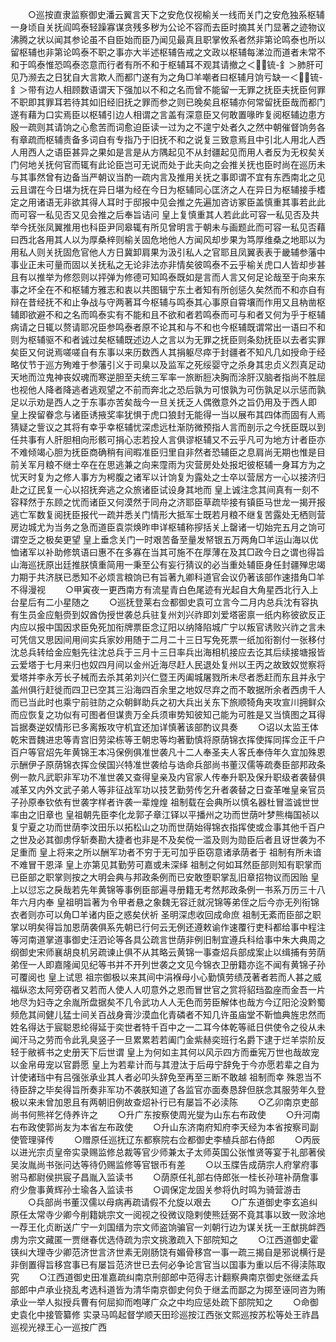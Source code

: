 <!-- { "loadSidebar": true } -->
　　○巡按直隶监察御史潘云翼言天下之安危仅视榆关一线而关门之安危独系枢辅一身顷自关抚阎鸣泰轻躁寡谋贪残多秽为公论不容而去臣时摘其关门显著之迹物议沸腾之状以闻其参论虽不自臣始而臣乃闻见最真且职掌攸系者然非第论鸣泰也所以留枢辅也非第论鸣泰不职之事亦大半述枢辅告戒之文政以枢辅每涕泣而道者未常不和于鸣泰惟恐鸣泰恣意而行者有所不和于枢辅耳不观其请撤之＜锍-釒＞肺肝可见乃濒去之日犹自大言欺人而都门遂有为之角□羊嘲者曰枢辅月饷亏缺一＜锍-釒＞带有边人相顾数语谓天下强加以不和之名而曾不能留一无罪之抚臣夫抚臣何罪不职即其罪耳若待其如旧经旧抚之罪而参之则已晚矣且枢辅亦何常留抚臣哉而都门遂有藉为口实焉臣以枢辅引边人相谓之言盖有深意臣又何敢置喙昨复阅枢辅边患方殷一疏则其请饷之心愈苦而词愈迫臣读一过为之不遑宁处者久之然中朝催督饷务各有章疏而枢辅责备多词自有专指乃于旧抚不和之说复三致意焉且中引北人用北人西人用西人之语臣甚异之果如是言是从方隅起见不从封疆起见而用人者反为无权矣关门何地关抚何官而辄有此论臣岂可无说而处于此夫向之会推关抚也臣时尚在巡历未与其事然曾有边备当严朝议当酌一疏内言及推用关抚之事即谓不宜有东西南北之见云且谓在今日堪为抚在异日堪为经在今日为枢辅同心匡济之人在异日为枢辅接手榰定之用诸语无非欲其得人耳时于邸报中见会推之先遍加咨访冢臣盖慎重其事若此此而可容一私见否又见会推之后奉旨诘问  皇上复慎重其人若此此可容一私见否及共举今抚张凤翼推用也科臣尹同皋辄有所见曾明言于朝未与画题此而可容一私见否藉曰西北各用其人以为厚桑梓则榆关固危地他人方闻风却步果为笃厚维桑之地耶以为用私人则关抚固危官他人方日冀卸肩果为汲引私人之官耶且凤翼表表于畿辅参藩中事业正未可量而固以关抚私之无论非法亦非情矣彼鸣泰不云乎榆关虎口人皆却步甚且有以推举为修怨则以抨弹为修德可知鸣泰既如是言而人言又何足论哉至于向来东事之坏全在不和枢辅方雅志和衷以共图辑宁东土者知有所创惩久矣然而不和亦自有辩在昔经抚不和止争战与守两著耳今枢辅与鸣泰其心事原自霄壤而作用又且枘凿枢辅即欲避不和之名而鸣泰实有不能和且不欲和者若鸣泰而可与和者又何为乎于枢辅病请之日辄以赘请耶况臣参鸣泰者原不论其和与不和也今枢辅既谓常出一语曰不和则为枢辅驱不和者诚过矣枢辅既述边人之言以为无罪之抚臣则条劾抚臣以去者实罪矣臣又何说焉嗟嗟自有东事以来历数西人其捐躯尽瘁于封疆者不知凡几如授命于经略仗节于巡方殉难于参藩引义于司臬以及监军之死绥婴守之杀身其忠贞义烈真足动  天地而泣鬼神丧奴魂而寒逆胆至夫统三军率一旅断脰决胸而涂肝汉脑者指尚不胜屈也视他人降者降逃者逃观望之不前而奔北之恐后孰为可恨孰为可伤孰足以示惩而孰足以示劝是西人之于东事亦苦矣哉今一旦关抚乏人偶徼意外之旨仍用及于西人即  皇上揆留眷念与诸臣诱掖奖率犹惧于虎口狼封无能得一当以展布其四体而固有人焉猜疑之訾议之其将有幸乎幸枢辅忧深虑远杜渐防微预指人言而剖示之今抚臣既以到任共事有人肝胆相向形骸可捐心志若投人言俱谬枢辅又不云乎凡可为地方计者臣亦不难倾竭心胆为抚臣商确稍有间暇准臣归里自非然者恐辅臣之息肩尚无期也惟是目前关军月粮不继士卒在在思逃兼之向来霪雨为灾营房处处报圯彼枢辅一身耳方为之忧天时复为之修人事方为枵腹之诸军以计饷复为露处之士卒以营居方一心以接济归赴之辽民复一心以招抚奔逃之众旅诸臣试设身其地而  皇上诚注念其间真有一刻不容释然于东顾之忧而诸臣又何漠然于同舟之济耶臣草疏毕接有镇臣马世龙一揭开报逃亡军数复阅抚臣报代一疏并悉关门情形大抵军士既若月粮不继复苦露处无栖则营房边城尤为当务之急而道臣袁崇焕昨申详枢辅称摉括关上罄诸一切始完五月之饷可谓空乏之极矣更望  皇上垂念关门一时艰苦备至量发帑银五万两角□羊运山海以优恤诸军以补助修筑语曰惠不在多寡在当其可施不在厚薄在及其□政今日之谓也得旨山海巡抚原出廷推朕慎重简用一秉至公有妄行猜议的必当重处辅臣身任封疆殚忠竭力期于共济朕已悉知不必烦言粮饷已有旨著九卿科道官会议仍著该部作速措角□羊不得漫视
　　○甲寅夜一更西南方有流星青白色尾迹有光起自大角星西北行入上台星后有二小星随之
　　○巡抚登莱右佥都御史袁可立言今二月内总兵沈有容执有生员金应魁赍到奴酋伪授世袭总兵驻复州刘兴祚即刘爱塔密禀一纸内称彼欲反正内应以报中国因求臣免死加衔牌票臣念辽阳以纳降陷城广宁以叛官诱败兴祚之言未可凭信又思因间用间实兵家妙用随于二月二十三日写免死票一纸加衔劄付一张移付沈总兵转给金应魁先往沈总兵于三月十三日率兵出海相机接应去讫其后续接塘报皆云爱塔于七月来归也奴四月间以金州近海尽赶人民退处复州以王丙之故致奴觉察将爱塔并李永芳长子械而去杀其弟刘兴仁暨王丙阖城屠戮所未尽者悉赶而东且并永宁盖州俱行赶徙而四卫已空其三沿海四百余里之地奴尽弃之而不敢据所余者西虏千人而已当此时也乘宁前驻防之众朝鲜助兵之初大兵出关东下旅顺犄角夹攻宣川拥鲜众而应恢复之功似有可图者但谋贵万全兵须审势知彼知己能为可胜是又当慎图之耳得旨据奏逆奴情形已多离叛攻守机宜还加详慎著该部酌议具奏
　　○诏以太监王体乾宋晋魏进忠等青宫旧劳梁栋等王朝忠等均著勤慎将原荫锦衣挥使挥同挥佥正千户百户等官炤先年黄锦王本冯保例俱准世袭凡十二人奉圣夫人客氏奉侍年久宜加殊恩示酬伊子原荫锦衣挥佥侯国兴特准世袭给与诰命兵部尚书董汉儒等疏奏臣部邦政条例一款凡武职非军功不准世袭又查得皇亲及内官家人传奉升职及保升职级者袭替俱减革又内外文武子弟人等非征战军功以技艺勤劳传乞升者袭替之日查革唯皇亲官员子孙原奉钦依有世袭字样者许袭一辈煌煌  祖制载在会典所以慎名器杜冒滥诚世世率由之旧章也  皇祖朝先臣李化龙郭子章江铎以平播州之功而世荫叶梦熊梅国祯以复宁夏之功而世荫李汶田乐以拓松山之功而世荫始得锦衣指挥使或佥事其他千百户之世及必其御虏俘斩奏勘大捷者也非是不及矣傥一滥及则为勋臣后者且讶世袭为不足重而  皇上将来之所以酬军功者不穷于无可加乎臣窃意诸承荫者于  祖制有所未谙不难冒干恩泽  皇上亦第见其勤劳可嘉或未深绎  祖制之何如耳然臣部则知有职掌而已臣部之职掌则按之大明会典与邦政条例而已安敢堕职掌乱旧章招物议而因贻  皇上以愆忘之戾哉若先年黄锦等事例臣部遍寻册籍无考然邦政条例一书系万历三十八年六月内奉  皇祖明旨著为令甲者悬之象魏无容迁就况锦等弟侄之后今亦无列衔锦衣者则亦可以角□羊诸内臣之惑矣伏祈  圣明深虑收回成命庶  祖制无紊而臣部之职掌以明矣得旨加恩荫袭俱系先朝已行何云无例还遵敕谕作速覆行吏科都给事中程注等河南道掌道事御史汪泗论等各具公疏言世荫非例旧制宜遵兵科给事中朱大典周之纲御史宋师襄胡良机另疏谏止俱不从其略云黄锦一事查炤兵部成案止以缉捕有劳荫弟侄一人即嘉隆闻见纪等书并不开列世袭之文见今锦衣卫册籍亦迄不闻有黄锦子孙可覆阅也  皇上试思  祖宗御极以来其间中涓褓母小心勤慎劳绩茂著者若而人甚之威福纵恣太阿旁窃者又若而人使人人叨意外之恩而冒世官之赏将貂珰盈座而金吾一片地尽为妇寺之余胤所盘据矣不几令武功人人无色而劳臣解体也哉方今辽阳沦没黔蜀频危其间健儿猛士间关百战身膏沙漠血化青磷者不知几许虽庙堂不靳恤典旌忠然而姓名得达于宸聪恩纶得延于奕世者特千百中之一二耳今体乾等祗日供使令之役从未闻汗马之劳而令此乳臭竖子一旦累累若若阖门金紫赫奕班行名爵下逮于烂羊崇阶反轻于敝裤书之史册天下后世谓  皇上为何如主其何以风示四方而垂宪万世也哉故宠以金帛毋宠以官爵愿  皇上为若辈计而与其澄汰于后毋宁辞免于今亦愿若辈之自为计使诸珰中有吕强张承业其人者必叩头辞免至再至三断不敢越  祖制而幸  殊恩当不待臣辞之毕矣得旨所奏非军功不袭朕知道了各监官亦面奏恳辞但朕念其服劳年久登极以来未曾加恩且有两朝旧例故查炤补行已有屡旨不必渎陈
　　○乙卯南京吏部尚书何熊祥乞侍养许之
　　○升广东按察使周光燮为山东右布政使
　　○升河南右布政使郭尚友为本省左布政使
　　○升山东济南府知府李天经为本省按察司副使管理驿传
　　○赠原任巡抚辽东都察院右佥都御史李植兵部右侍郎
　　○丙辰以进光宗贞皇帝实录赐监修总裁等官少师兼太子太师英国公张惟贤等宴于礼部著侯吴汝胤尚书张问达等待仍赐监修等官银币有差
　　○以玉牒告成荫宗人府掌府事驸马都尉侯拱宸子昌胤入监读书
　　○荫原任礼部右侍郎张一桂长孙瑄补荫詹事府少詹事黄辉孙士瑜各入监读书
　　○调保定龙固关参将仇时鸣为骑营游击
　　○兵部尚书董汉儒以母病再疏请假不允旋以艰去
　　○广东道御史李玄追纠原任太常寺少卿今削籍姚宗文一阅视之役微议隐剌使熊廷弼不竟其事以致一败涂地一荐王化贞断送广宁一刘国缙为宗文师盗饷骗官一刘朝行边为谋关抚一王猷挑衅西虏为宗文藏匿一贾继春优选侍疏为宗文挑激疏入下部院知之
　　○江西道御史霍锳纠大理寺少卿范济世言济世素无刚肠饶有媚骨移宫一事一疏三揭自是邪说横行是非倒置得旨移宫事已有屡旨范济世已去何必争论言官当以国事为重以后不得渎陈取究
　　○江西道御史田准嘉疏纠南京刑部郎中范得志计翻察典南京御史张继孟兵部郎中卢承业挠乱考选科道皆为清华南京御史何负于继孟而鄙之为掷至诬同咨为贿承业一举人拟授兵曹有何屈抑而咆哮广众之中均应惩处疏下部院知之
　　○命御史袁化中接管纂修  实录马鸣起督学顺天田珍巡按江西张文熙巡按苏松等处王祚昌巡视光禄王心一巡按广西

